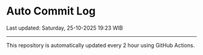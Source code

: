 # Auto Commit Log

Last updated: Saturday, 25-10-2025 19:23 WIB

---

This repository is automatically updated every 2 hour using GitHub Actions.
